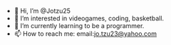 - 👋 Hi, I’m @Jotzu25
- 👀 I’m interested in videogames, coding, basketball.
- 🌱 I’m currently learning to be a programmer.
- 📫 How to reach me: 
     email:jo.tzu23@yahoo.com

<!---
Jotzu25/Jotzu25 is a ✨ special ✨ repository because its `README.md` (this file) appears on your GitHub profile.
You can click the Preview link to take a look at your changes.
--->
